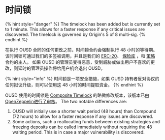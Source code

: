 # 时间锁

{% hint style="danger" %}
The timelock has been added but is currently set to 1 minute. This allows for a faster response if any critical issues are discovered. The timelock is governed by Origin's 5 of 8 multi-sig.
{% endhint %}

在执行 OUSD 合同的任何更改之前，时间锁合约会强制执行 48 小时的等待期。 该时间锁可通过我们的多签被调用，并且是我们的 [ERC-20](../architecture.md)、 [保险库](vault.md) ，和 [策略](strategies.md) 合约的主人。 如果 OUSD 的管理员变得恶意，受到威胁或做出用户不喜欢的更改，则延时的管理员操作将给用户机会退出 OUSD。

{% hint style="info" %}
时间锁是一项安全措施，如果 OUSD 持有者反对协议的任何拟议升级，则可以使用这 48 小时的时间提取资金。
{% endhint %}

OUSD 使用的时间锁是 [Composite Timelock](https://compound.finance/docs/governance) 的略微修改版本，该版本已[由OpenZeppelin进行了审核](https://blog.openzeppelin.com/compound-finance-patch-audit/)。 The two notable differences are:

1. OUSD will initially use a shorter wait period (48 hours) than Compound (72 hours) to allow for a faster response if any issues are discovered.
2. Some actions, such a reallocating funds between existing strategies and freezing deposits can be called immediately without requiring the 48 waiting period. This is in case a major vulnerability is discovered.




